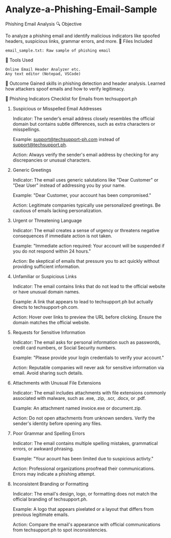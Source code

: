 # Analyze-a-Phishing-Email-Sample

Phishing Email Analysis
🔍 Objective

To analyze a phishing email and identify malicious indicators like spoofed headers, suspicious links, grammar errors, and more.
📄 Files Included

    email_sample.txt: Raw sample of phishing email

📌 Tools Used

    Online Email Header Analyzer etc.
    Any text editor (Notepad, VSCode)

🔐 Outcome
Gained skills in phishing detection and header analysis. Learned how attackers spoof emails and how to verify legitimacy.


📧 Phishing Indicators Checklist for Emails from techsupport.ph
1. Suspicious or Misspelled Email Addresses

    Indicator: The sender’s email address closely resembles the official domain but contains subtle differences, such as extra characters or misspellings.

    Example: support@techsupport-ph.com instead of support@techsupport.ph.

    Action: Always verify the sender's email address by checking for any discrepancies or unusual characters.

2. Generic Greetings

    Indicator: The email uses generic salutations like "Dear Customer" or "Dear User" instead of addressing you by your name.

    Example: "Dear Customer, your account has been compromised."

    Action: Legitimate companies typically use personalized greetings. Be cautious of emails lacking personalization.

3. Urgent or Threatening Language

    Indicator: The email creates a sense of urgency or threatens negative consequences if immediate action is not taken.

    Example: "Immediate action required: Your account will be suspended if you do not respond within 24 hours."

    Action: Be skeptical of emails that pressure you to act quickly without providing sufficient information.

4. Unfamiliar or Suspicious Links

    Indicator: The email contains links that do not lead to the official website or have unusual domain names.

    Example: A link that appears to lead to techsupport.ph but actually directs to techsupport-ph.com.

    Action: Hover over links to preview the URL before clicking. Ensure the domain matches the official website.

5. Requests for Sensitive Information

    Indicator: The email asks for personal information such as passwords, credit card numbers, or Social Security numbers.

    Example: "Please provide your login credentials to verify your account."

    Action: Reputable companies will never ask for sensitive information via email. Avoid sharing such details.

6. Attachments with Unusual File Extensions

    Indicator: The email includes attachments with file extensions commonly associated with malware, such as .exe, .zip, .scr, .docx, or .pdf.

    Example: An attachment named invoice.exe or document.zip.

    Action: Do not open attachments from unknown senders. Verify the sender's identity before opening any files.

7. Poor Grammar and Spelling Errors

    Indicator: The email contains multiple spelling mistakes, grammatical errors, or awkward phrasing.

    Example: "Your acount has been limited due to suspicious activty."

    Action: Professional organizations proofread their communications. Errors may indicate a phishing attempt.

8. Inconsistent Branding or Formatting

    Indicator: The email's design, logo, or formatting does not match the official branding of techsupport.ph.

    Example: A logo that appears pixelated or a layout that differs from previous legitimate emails.

    Action: Compare the email's appearance with official communications from techsupport.ph to spot inconsistencies.
